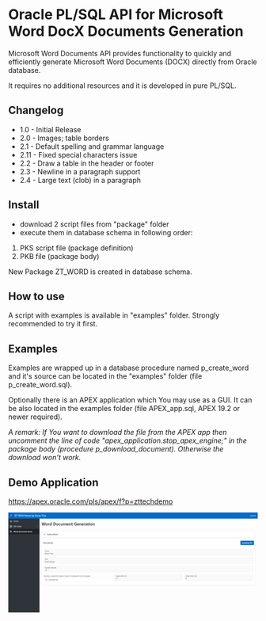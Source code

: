 # Oracle PL/SQL API for Microsoft Word DocX Documents Generation
Microsoft Word Documents API provides functionality to quickly and efficiently generate Microsoft Word Documents (DOCX) directly from Oracle database.

It requires no additional resources and it is developed in pure PL/SQL.

## Changelog
- 1.0 - Initial Release
- 2.0 - Images; table borders
- 2.1 - Default spelling and grammar language
- 2.11 - Fixed special characters issue
- 2.2 - Draw a table in the header or footer
- 2.3 - Newline in a paragraph support
- 2.4 - Large text (clob) in a paragraph

## Install
- download 2 script files from "package" folder 
- execute them in database schema in following order:
1. PKS script file (package definition)
2. PKB file (package body)

New Package ZT_WORD is created in database schema.

## How to use
A script with examples is available in "examples" folder. Strongly recommended to try it first.

## Examples
Examples are wrapped up in a database procedure named p_create_word and it's source can be located in the "examples" folder (file p_create_word.sql).

Optionally there is an APEX application which You may use as a GUI. It can be also located in the examples folder (file APEX_app.sql, APEX 19.2 or newer required).

*A remark: If You want to download the file from the APEX app then uncomment the line of code "apex_application.stop_apex_engine;" in the package body (procedure p_download_document). Otherwise the download won't work.*

## Demo Application
https://apex.oracle.com/pls/apex/f?p=zttechdemo

![](https://github.com/zorantica/plsql-word/blob/master/preview.png)
